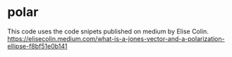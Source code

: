 # polar
This code uses the code snipets published on medium by Elise Colin. https://elisecolin.medium.com/what-is-a-jones-vector-and-a-polarization-ellipse-f8bf51e0b141
